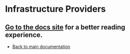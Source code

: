 <!--
title: Serverless - Providers
menuText: Serverless Providers
layout: Doc
-->

# Infrastructure Providers

<!-- GITHUB-ONLY-CONTENT:START -->
## [Go to the docs site](https://www.serverless.com/framework/docs) for a better reading experience.
<!-- GITHUB-ONLY-CONTENT:END -->

* [Back to main documentation](../README.md)